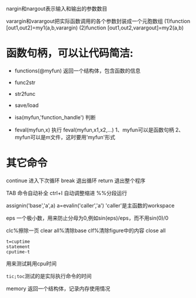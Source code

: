 nargin和nargout表示输入和输出的参数数目

varargin和varargout把实际函数调用的各个参数封装成一个元胞数组
(1)function [out1,out2]=my1(a,b,varargin)
(2)function [out1,out2,varargout]=my2(a,b)

# 函数句柄，可以让代码简洁:
- functions(@myfun)
返回一个结构体，包含函数的信息

- func2str
- str2func
- save/load
- isa(myfun,'function_handle')
判断
- feval(myfun,x)
执行
feval(myfun,x1,x2,...)
1、myfun可以是函数句柄
2、myfun可以是m文件，这时要用'myfun'形式

# 其它命令
continue 进入下次循环
break   退出循环
return 退出整个程序

TAB 命令自动补全
ctrl+I 自动调整缩进
%%分段运行

assignin('base','a',a)
a=evalin('caller','a')
'caller'是主函数的workspace

eps   一个极小数，用来防止分母为0,例如sin(eps)/eps，而不用sin(0)/0

clc%擦除一页
clear all%清除base
clf%清除figure中的内容
close all

```
t=cuptime
statement
cputime-t
```
用来测试耗用cpu时间

`tic;toc`测试的是实际执行命令的时间

memory 返回一个结构体，记录内存使用情况
